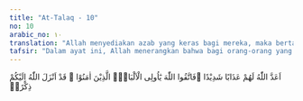 ```yaml
---
title: "At-Talaq - 10"
no: 10
arabic_no: ١٠
translation: "Allah menyediakan azab yang keras bagi mereka, maka bertakwalah kepada Allah wahai orang-orang yang mempunyai akal! (Yaitu) orang-orang yang beriman. Sungguh, Allah telah menurunkan peringatan kepadamu, "
tafsir: "Dalam ayat ini, Allah menerangkan bahwa bagi orang-orang yang senantiasa memperlihatkan keingkaran dan pembangkangan terhadap ajaran-ajaran para rasul yang berasal dari Allah, telah disediakan azab yang pedih di hari kemudian. Orang-orang yang berakal dan beriman mestinya bertakwa kepada Allah, karena Ia telah lama menurunkan peringatan yaitu Al-Qur'an, yang memperingatkan segala sesuatunya, untuk menjadi pegangan dengan mengamalkan serta mematuhi isinya."
---
```

اَعَدَّ اللّٰهُ لَهُمْ عَذَابًا شَدِيْدًا ۖفَاتَّقُوا اللّٰهَ يٰٓاُولِى الْاَلْبَابِۛ الَّذِيْنَ اٰمَنُوْا ۛ قَدْ اَنْزَلَ اللّٰهُ اِلَيْكُمْ ذِكْرًاۙ 